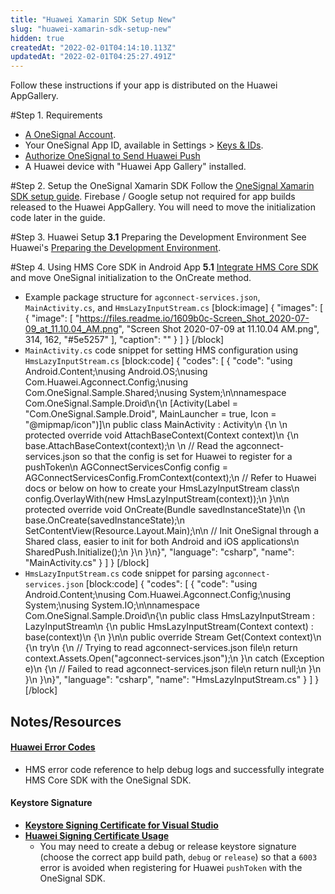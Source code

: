```yaml
---
title: "Huawei Xamarin SDK Setup New"
slug: "huawei-xamarin-sdk-setup-new"
hidden: true
createdAt: "2022-02-01T04:14:10.113Z"
updatedAt: "2022-02-01T04:25:27.491Z"
---
```

Follow these instructions if your app is distributed on the Huawei AppGallery. 

#Step 1. Requirements
* [A OneSignal Account](https://onesignal.com).
* Your OneSignal App ID, available in Settings > [Keys & IDs](doc:accounts-and-keys).
* [Authorize OneSignal to Send Huawei Push](doc:authorize-onesignal-to-send-huawei-push) 
* A Huawei device with "Huawei App Gallery" installed.

#Step 2. Setup the OneSignal Xamarin SDK
Follow the [OneSignal Xamarin SDK setup guide](doc:xamarin-sdk-setup). Firebase / Google setup not required for app builds released to the Huawei AppGallery. You will need to move the initialization code later in the guide.

#Step 3. Huawei Setup
**3.1** Preparing the Development Environment
See Huawei's [Preparing the Development Environment](https://developer.huawei.com/consumer/en/doc/HMS-Plugin-Guides-V1/preparedevenv-0000001050136492-V1).

#Step 4. Using HMS Core SDK in Android App
**5.1** [Integrate HMS Core SDK](https://developer.huawei.com/consumer/en/doc/HMS-Plugin-Guides-V1/integrating-sdk-0000001050138445-V1) and move OneSignal initialization to the OnCreate method.
* Example package structure for `agconnect-services.json`, `MainActivity.cs`, and `HmsLazyInputStream.cs`
[block:image]
{
  "images": [
    {
      "image": [
        "https://files.readme.io/1609b0c-Screen_Shot_2020-07-09_at_11.10.04_AM.png",
        "Screen Shot 2020-07-09 at 11.10.04 AM.png",
        314,
        162,
        "#5e5257"
      ],
      "caption": ""
    }
  ]
}
[/block]
* `MainActivity.cs` code snippet for setting HMS configuration using `HmsLazyInputStream.cs`
[block:code]
{
  "codes": [
    {
      "code": "using Android.Content;\nusing Android.OS;\nusing Com.Huawei.Agconnect.Config;\nusing Com.OneSignal.Sample.Shared;\nusing System;\n\nnamespace Com.OneSignal.Sample.Droid\n{\n    [Activity(Label = \"Com.OneSignal.Sample.Droid\", MainLauncher = true, Icon = \"@mipmap/icon\")]\n    public class MainActivity : Activity\n    {\n    \n        protected override void AttachBaseContext(Context context)\n        {\n            base.AttachBaseContext(context);\n         \n            // Read the agconnect-services.json so that the config is set for Huawei to register for a pushToken\n            AGConnectServicesConfig config = AGConnectServicesConfig.FromContext(context);\n            // Refer to Huawei docs or below on how to create your HmsLazyInputStream class\n            config.OverlayWith(new HmsLazyInputStream(context));\n        }\n\n        protected override void OnCreate(Bundle savedInstanceState)\n        {\n            base.OnCreate(savedInstanceState);\n            SetContentView(Resource.Layout.Main);\n\n            // Init OneSignal through a Shared class, easier to init for both Android and iOS applications\n            SharedPush.Initialize();\n        }\n    }\n}",
      "language": "csharp",
      "name": "MainActivity.cs"
    }
  ]
}
[/block]
* `HmsLazyInputStream.cs` code snippet for parsing `agconnect-services.json`
[block:code]
{
  "codes": [
    {
      "code": "using Android.Content;\nusing Com.Huawei.Agconnect.Config;\nusing System;\nusing System.IO;\n\nnamespace Com.OneSignal.Sample.Droid\n{\n    public class HmsLazyInputStream : LazyInputStream\n    {\n        public HmsLazyInputStream(Context context) : base(context)\n        {\n        }\n\n        public override Stream Get(Context context)\n        {\n            try\n            {\n               // Trying to read agconnect-services.json file\n               return context.Assets.Open(\"agconnect-services.json\");\n            }\n            catch (Exception e)\n            {\n               // Failed to read agconnect-services.json file\n               return null;\n            }\n        }\n    }\n}",
      "language": "csharp",
      "name": "HmsLazyInputStream.cs"
    }
  ]
}
[/block]
## Notes/Resources

#### [Huawei Error Codes](https://developer.huawei.com/consumer/en/doc/development/HMS-References/hms-error-code)
* HMS error code reference to help debug logs and successfully integrate HMS Core SDK with the OneSignal SDK.

####  Keystore Signature
* **[Keystore Signing Certificate for Visual Studio](https://docs.microsoft.com/en-us/xamarin/android/deploy-test/signing/keystore-signature?tabs=macos)**
* **[Huawei Signing Certificate Usage](https://developer.huawei.com/consumer/en/doc/HMS-Plugin-Guides-V1/predevprocedure-0000001050138441-V1)**
  * You may need to create a debug or release keystore signature (choose the correct app build path, `debug` or `release`) so that a `6003` error is avoided when registering for Huawei `pushToken` with the OneSignal SDK.